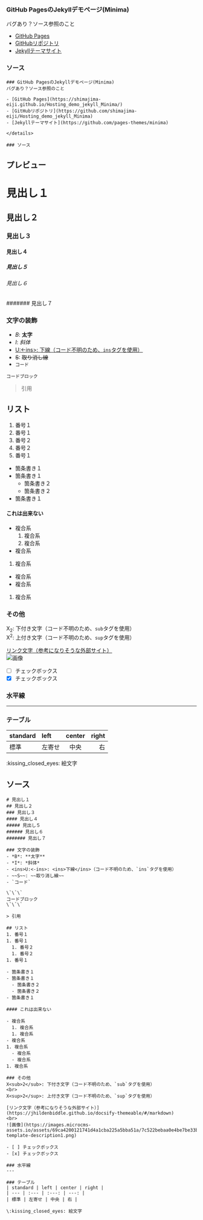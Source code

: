 ### GitHub PagesのJekyllデモページ(Minima)
バグあり？ソース参照のこと

- [GitHub Pages](https://shimajima-eiji.github.io/Hosting_demo_jekyll_Minima/)
- [GitHubリポジトリ](https://github.com/shimajima-eiji/Hosting_demo_jekyll_Minima)
- [Jekyllテーマサイト](https://github.com/pages-themes/minima)

### ソース
```
### GitHub PagesのJekyllデモページ(Minima)
バグあり？ソース参照のこと

- [GitHub Pages](https://shimajima-eiji.github.io/Hosting_demo_jekyll_Minima/)
- [GitHubリポジトリ](https://github.com/shimajima-eiji/Hosting_demo_jekyll_Minima)
- [Jekyllテーマサイト](https://github.com/pages-themes/minima)

</details>

### ソース
```

## プレビュー

# 見出し１
## 見出し２
### 見出し３
#### 見出し４
##### 見出し５
###### 見出し６
####### 見出し７

### 文字の装飾
- *B*: **太字**
- *I*: *斜体*
- <ins>U:<-ins>: <ins>下線</ins>（コード不明のため、`ins`タグを使用）
- ~~S~~: ~~取り消し線~~
- `コード`

```
コードブロック
```

> 引用

## リスト
1. 番号１
1. 番号１
  1. 番号２
  1. 番号２
1. 番号１

- 箇条書き１
- 箇条書き１
  - 箇条書き２
  - 箇条書き２
- 箇条書き１

#### これは出来ない

- 複合系
  1. 複合系
  1. 複合系
- 複合系
1. 複合系
  - 複合系
  - 複合系
1. 複合系

### その他
X<sub>2</sub>: 下付き文字（コード不明のため、`sub`タグを使用）
<br>
X<sup>2</sup>: 上付き文字（コード不明のため、`sup`タグを使用）

[リンク文字（参考になりそうな外部サイト）](https://jhildenbiddle.github.io/docsify-themeable/#/markdown)
<br>
![画像](https://images.microcms-assets.io/assets/69ca4200121741d4a1cba225a5bba51a/7c522bebaa0e4be7be33b5f12fcc2cc0/blog-template-description1.png)

- [ ] チェックボックス
- [x] チェックボックス

### 水平線
---

### テーブル
| standard | left | center | right |
| --- | :--- | :---: | ---: |
| 標準 | 左寄せ | 中央 | 右 |

\:kissing_closed_eyes: 絵文字

## ソース
```
# 見出し１
## 見出し２
### 見出し３
#### 見出し４
##### 見出し５
###### 見出し６
####### 見出し７

### 文字の装飾
- *B*: **太字**
- *I*: *斜体*
- <ins>U:<-ins>: <ins>下線</ins>（コード不明のため、`ins`タグを使用）
- ~~S~~: ~~取り消し線~~
- `コード`

\`\`\`
コードブロック
\`\`\`

> 引用

## リスト
1. 番号１
1. 番号１
  1. 番号２
  1. 番号２
1. 番号１

- 箇条書き１
- 箇条書き１
  - 箇条書き２
  - 箇条書き２
- 箇条書き１

#### これは出来ない

- 複合系
  1. 複合系
  1. 複合系
- 複合系
1. 複合系
  - 複合系
  - 複合系
1. 複合系

### その他
X<sub>2</sub>: 下付き文字（コード不明のため、`sub`タグを使用）
<br>
X<sup>2</sup>: 上付き文字（コード不明のため、`sup`タグを使用）

[リンク文字（参考になりそうな外部サイト）](https://jhildenbiddle.github.io/docsify-themeable/#/markdown)
<br>
![画像](https://images.microcms-assets.io/assets/69ca4200121741d4a1cba225a5bba51a/7c522bebaa0e4be7be33b5f12fcc2cc0/blog-template-description1.png)

- [ ] チェックボックス
- [x] チェックボックス

### 水平線
---

### テーブル
| standard | left | center | right |
| --- | :--- | :---: | ---: |
| 標準 | 左寄せ | 中央 | 右 |

\:kissing_closed_eyes: 絵文字
```
